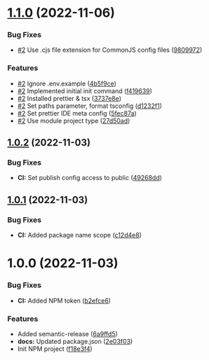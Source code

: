 # [1.1.0](https://github.com/mkayander/easyenv/compare/v1.0.2...v1.1.0) (2022-11-06)


### Bug Fixes

* [#2](https://github.com/mkayander/easyenv/issues/2) Use .cjs file extension for CommonJS config files ([9809972](https://github.com/mkayander/easyenv/commit/98099725033176292eef338c791fe4d928feb619))


### Features

* [#2](https://github.com/mkayander/easyenv/issues/2) Ignore .env.example ([4b5f9ce](https://github.com/mkayander/easyenv/commit/4b5f9ce8bb104aad57387725256a6db156efe15e))
* [#2](https://github.com/mkayander/easyenv/issues/2) Implemented initial init command ([f419639](https://github.com/mkayander/easyenv/commit/f41963990e8c56f1bc57b48b8a752a1d0dc6833a))
* [#2](https://github.com/mkayander/easyenv/issues/2) Installed prettier & tsx ([3737e8e](https://github.com/mkayander/easyenv/commit/3737e8e666975265260f28c47e3ad4f300865108))
* [#2](https://github.com/mkayander/easyenv/issues/2) Set paths parameter, format tsconfig ([d1232f1](https://github.com/mkayander/easyenv/commit/d1232f151aa15d868c3122e537e375d7fb521a95))
* [#2](https://github.com/mkayander/easyenv/issues/2) Set prettier IDE meta config ([5fec87a](https://github.com/mkayander/easyenv/commit/5fec87ae4f7866387aba3bcceb2524f9c4d52298))
* [#2](https://github.com/mkayander/easyenv/issues/2) Use module project type ([27d50ad](https://github.com/mkayander/easyenv/commit/27d50addc6cb82879db77b2ef6a09e3249d660a9))

## [1.0.2](https://github.com/mkayander/easyenv/compare/v1.0.1...v1.0.2) (2022-11-03)


### Bug Fixes

* **CI:** Set publish config access to public ([49268dd](https://github.com/mkayander/easyenv/commit/49268dd6d8ef6d4a3a76b4ecd970781f5f402508))

## [1.0.1](https://github.com/mkayander/easyenv/compare/v1.0.0...v1.0.1) (2022-11-03)


### Bug Fixes

* **CI:** Added package name scope ([c12d4e8](https://github.com/mkayander/easyenv/commit/c12d4e826e4fb47d34dc08bad48b56526aac3ea1))

# 1.0.0 (2022-11-03)


### Bug Fixes

* **CI:** Added NPM token ([b2efce6](https://github.com/mkayander/easyenv/commit/b2efce624887a6361fead7604a47abaa7619d7d3))


### Features

* Added semantic-release ([6a9ffd5](https://github.com/mkayander/easyenv/commit/6a9ffd5e83750d066b6f31b6258cab704c61278d))
* **docs:** Updated package.json ([2e03f03](https://github.com/mkayander/easyenv/commit/2e03f03c04d99382c3626890f836e001e0e6a5e8))
* Init NPM project ([f18e3f4](https://github.com/mkayander/easyenv/commit/f18e3f4d994611f27ed7892298060c5a19b0063b))
